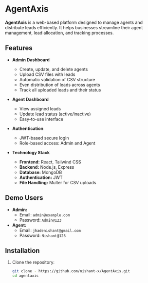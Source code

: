 # AgentAxis

**AgentAxis** is a web-based platform designed to manage agents and distribute leads efficiently. It helps businesses streamline their agent management, lead allocation, and tracking processes.

## Features

- **Admin Dashboard**
  - Create, update, and delete agents
  - Upload CSV files with leads
  - Automatic validation of CSV structure
  - Even distribution of leads across agents
  - Track all uploaded leads and their status

- **Agent Dashboard**
  - View assigned leads
  - Update lead status (active/inactive)
  - Easy-to-use interface

- **Authentication**
  - JWT-based secure login
  - Role-based access: Admin and Agent

- **Technology Stack**
  - **Frontend:** React, Tailwind CSS
  - **Backend:** Node.js, Express
  - **Database:** MongoDB
  - **Authentication:** JWT
  - **File Handling:** Multer for CSV uploads

## Demo Users

- **Admin:**  
  - Email: `admin@example.com`  
  - Password: `Admin@123`  
- **Agent:**  
  - Email: `jhadenishant@gmail.com`  
  - Password: `Nishant@123`  

## Installation

1. Clone the repository:  
   ```bash
   git clone - https://github.com/nishant-x/AgentAxis.git
   cd agentaxis
